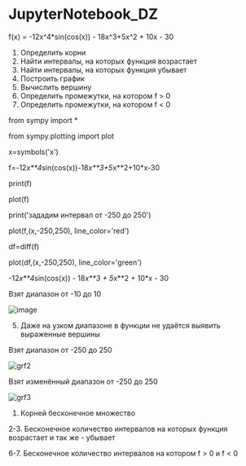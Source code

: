 # JupyterNotebook_DZ

f(x) = -12x^4*sin(cos(x)) - 18x^3+5x^2 + 10x - 30
1. Определить корни
2. Найти интервалы, на которых функция возрастает
3. Найти интервалы, на которых функция убывает
4. Построить график
5. Вычислить вершину
6. Определить промежутки, на котором f > 0
7. Определить промежутки, на котором f < 0


from sympy import *

from sympy.plotting import plot

x=symbols('x')

f=-12*x**4*sin(cos(x))-18*x**3+5*x**2+10*x-30

print(f)

plot(f)

print('зададим интервал от -250 до 250')

plot(f,(x,-250,250), line_color='red')

df=diff(f)

plot(df,(x,-250,250), line_color='green')


-12*x**4*sin(cos(x)) - 18*x**3 + 5*x**2 + 10*x - 30


Взят диапазон от -10 до 10


![image](https://user-images.githubusercontent.com/109217726/201682117-e7e2c786-2722-4118-af8a-b3f544fcea35.png)

5. Даже на узком диапазоне в функции не удаётся выявить выраженные вершины


Взят диапазон от -250 до 250

![grf2](https://user-images.githubusercontent.com/109217726/201682876-cc7a0be4-8623-4f5c-b236-bd602f45b9f2.png)


Взят изменённый диапазон от -250 до 250



![grf3](https://user-images.githubusercontent.com/109217726/201682938-e1a9f6f1-d47a-4e39-a217-69cb4378299c.png)




1. Корней бесконечное множество

2-3. Бесконечное количество интервалов на которых функция возрастает и так же - убывает

6-7. Бесконечное количество интервалов на котором f > 0 и f < 0
